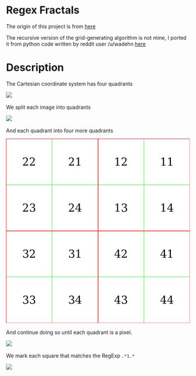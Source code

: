 # Regex Fractals

The origin of this project is from [here](https://ssodelta.wordpress.com/2014/03/25/creating-colored-images-from-regular-expressions/)

The recursive version of the grid-generating algorithm is not mine, I ported it from python code written by reddit user /u/wadehn [here](https://www.reddit.com/r/dailyprogrammer/comments/2fkh8u/9052014_challenge_178_hard_regular_expression/cka4fiz)

# Description

The Cartesian coordinate system has four quadrants

![](https://raw.githubusercontent.com/tonygaetani/fregex/masterVk2ZUy5.png)

We split each image into quadrants

![](https://raw.githubusercontent.com/tonygaetani/fregex/masterB8gYt80.png)

And each quadrant into four more quadrants

![](https://raw.githubusercontent.com/tonygaetani/fregex/master/8l0bMOW.png)

And continue doing so until each quadrant is a pixel.

![](https://raw.githubusercontent.com/tonygaetani/fregex/master9V96KXx.png)

We mark each square that matches the RegExp `.*1.*`

![](https://raw.githubusercontent.com/tonygaetani/fregex/masterobltWkk.png)


